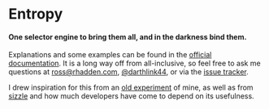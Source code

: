 # Entropy

#### One selector engine to bring them all, and in the darkness bind them.

Explanations and some examples can be found in the [official documentation](http://rosshadden.github.com/entropy/docs).
It is a long way off from all-inclusive, so feel free to ask me questions at ross@rhadden.com, [@darthlink44](https://twitter.com/darthlink44), or via the [issue tracker](https://github.com/rosshadden/entropy/issues).

I drew inspiration for this from an [old experiment](https://github.com/rosshadden/engine-mmo) of mine, as well as from [sizzle](https://github.com/jquery/sizzle) and how much developers have come to depend on its usefulness.
